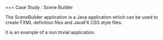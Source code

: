 === Case Study : Scene Builder

The SceneBuilder application is a Java application which can be used to create FXML definition files and JavaFX CSS style files. 

It is an example of a non trivial application.